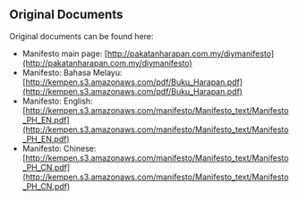 ## Original Documents

Original documents can be found here:

- Manifesto main page: [http://pakatanharapan.com.my/diymanifesto](http://pakatanharapan.com.my/diymanifesto)
- Manifesto: Bahasa Melayu: [http://kempen.s3.amazonaws.com/pdf/Buku_Harapan.pdf](http://kempen.s3.amazonaws.com/pdf/Buku_Harapan.pdf)
- Manifesto: English: [http://kempen.s3.amazonaws.com/manifesto/Manifesto_text/Manifesto_PH_EN.pdf](http://kempen.s3.amazonaws.com/manifesto/Manifesto_text/Manifesto_PH_EN.pdf)
- Manifesto: Chinese: [http://kempen.s3.amazonaws.com/manifesto/Manifesto_text/Manifesto_PH_CN.pdf](http://kempen.s3.amazonaws.com/manifesto/Manifesto_text/Manifesto_PH_CN.pdf)